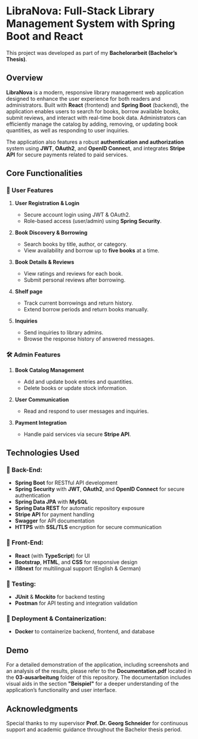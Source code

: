 # LibraNova: Full-Stack Library Management System with Spring Boot and React 

This project was developed as part of my **Bachelorarbeit (Bachelor’s Thesis)**.

## Overview

**LibraNova** is a modern, responsive library management web application designed to enhance the user experience for both readers and administrators. Built with **React** (frontend) and **Spring Boot** (backend), the application enables users to search for books, borrow available books, submit reviews, and interact with real-time book data. Administrators can efficiently manage the catalog by adding, removing, or updating book quantities, as well as responding to user inquiries.

The application also features a robust **authentication and authorization** system using **JWT**, **OAuth2**, and **OpenID Connect**, and integrates **Stripe API** for secure payments related to paid services.

## Core Functionalities

### 👥 User Features
1. **User Registration & Login**  
   - Secure account login using JWT & OAuth2.  
   - Role-based access (user/admin) using **Spring Security**.

2. **Book Discovery & Borrowing**  
   - Search books by title, author, or category.  
   - View availability and borrow up to **five books** at a time.
 
3. **Book Details & Reviews**  
   - View ratings and reviews for each book.  
   - Submit personal reviews after borrowing.
  
4. **Shelf page**  
   - Track current borrowings and return history.  
   - Extend borrow periods and return books manually.
  
5. **Inquiries**  
   - Send inquiries to library admins.  
   - Browse the response history of answered messages.

### 🛠️ Admin Features
1. **Book Catalog Management**  
   - Add and update book entries and quantities.  
   - Delete books or update stock information. 

2. **User Communication**  
   - Read and respond to user messages and inquiries.

3. **Payment Integration**  
   - Handle paid services via secure **Stripe API**.

## Technologies Used

### 📌 Back-End:
- **Spring Boot** for RESTful API development
- **Spring Security** with **JWT**, **OAuth2**, and **OpenID Connect** for secure authentication
- **Spring Data JPA** with **MySQL**
- **Spring Data REST** for automatic repository exposure  
- **Stripe API** for payment handling
- **Swagger** for API documentation  
- **HTTPS** with **SSL/TLS** encryption for secure communication
  
### 🎯 Front-End:
- **React** (with **TypeScript**) for UI
- **Bootstrap**, **HTML**, and **CSS** for responsive design  
- **i18next** for multilingual support (English & German)  

### 🧪 Testing:
- **JUnit** & **Mockito** for backend testing
- **Postman** for API testing and integration validation  

### 🐳 Deployment & Containerization:
- **Docker** to containerize backend, frontend, and database  

## Demo
For a detailed demonstration of the application, including screenshots and an analysis of the results, please refer to the **Documentation.pdf** located in the **03-ausarbeitung** folder of this repository. The documentation includes visual aids in the section **"Beispiel"** for a deeper understanding of the application’s functionality and user interface.

## Acknowledgments

Special thanks to my supervisor **Prof. Dr. Georg Schneider** for continuous support and academic guidance throughout the Bachelor thesis period.
